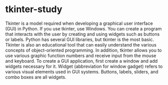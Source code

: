 # tkinter-study
Tkinter is a model required when developing a graphical user interface (GUI) in Python. If you use tkinter, use Windows. You can create a program that interacts with the user by creating and using widgets such as buttons or labels. Python has several GUI libraries, but tkinter is the most basic. Tkinter is also an educational tool that can easily understand the various concepts of object-oriented programming. In addition, tkinter allows you to use various graphic function numbers and receive input from the mouse and keyboard. To create a GUI application, first create a window and add widgets necessary for it. Widget (abbreviation for window gadget) refers to various visual elements used in GUI systems. Buttons, labels, sliders, and combo boxes are all widgets.
